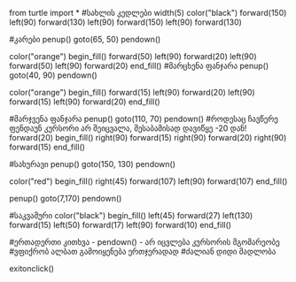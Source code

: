 from turtle import *
#სახლის კედლები
width(5)
color("black")
forward(150)
left(90)
forward(130)
left(90)
forward(150)
left(90)
forward(130)

#კარები
penup()
goto(65, 50)
pendown()

color("orange")
begin_fill()
forward(50)
left(90)
forward(20)
left(90)
forward(50)
left(90)
forward(20)
end_fill()
#მარცხენა ფანჯარა
penup()
goto(40, 90)
pendown()

color("orange")
begin_fill()
forward(15)
left(90)
forward(20)
left(90)
forward(15)
left(90)
forward(20)
end_fill()

#მარჯვენა ფანჯარა
penup()
goto(110, 70)
pendown()
#როდესაც ჩავწერე ფენდაუნ კურსორი არ შეიცვალა, შესაბამისად დავიწყე -20 დან!
forward(20)
begin_fill()
right(90)
forward(15)
right(90)
forward(20)
right(90)
forward(15)
end_fill()

#სახურავი
penup()
goto(150, 130)
pendown()

color("red")
begin_fill()
right(45)
forward(107)
left(90)
forward(107)
end_fill()

penup()
goto(7,170)
pendown()

#საკვამური
color("black")
begin_fill()
left(45)
forward(27)
left(130)
forward(15)
left(50)
forward(17)
left(90)
forward(10)
end_fill()

#ერთადერთი კითხვა - pendown() - არ იცვლება კურსორის მგომარეობე
#ვფიქრობ ალბათ გამოიყენება ერთჯერადად
#ძალიან დიდი მადლობა






































exitonclick()
